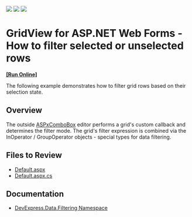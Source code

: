 <!-- default badges list -->
![](https://img.shields.io/endpoint?url=https://codecentral.devexpress.com/api/v1/VersionRange/128540248/13.1.4%2B)
[![](https://img.shields.io/badge/Open_in_DevExpress_Support_Center-FF7200?style=flat-square&logo=DevExpress&logoColor=white)](https://supportcenter.devexpress.com/ticket/details/E3085)
[![](https://img.shields.io/badge/📖_How_to_use_DevExpress_Examples-e9f6fc?style=flat-square)](https://docs.devexpress.com/GeneralInformation/403183)
<!-- default badges end -->

# GridView for ASP.NET Web Forms - How to filter selected or unselected rows
<!-- run online -->
**[[Run Online]](https://codecentral.devexpress.com/e3085/)**
<!-- run online end -->

The following example demonstrates how to filter grid rows based on their selection state.

## Overview

The outside [ASPxComboBox](https://docs.devexpress.com/AspNet/DevExpress.Web.ASPxComboBox) editor performs a grid's custom callback and determines the filter mode. The grid's filter expression is combined via the InOperator / GroupOperator objects - special types for data filtering.

## Files to Review

* [Default.aspx](./CS/WebSite/Default.aspx)
* [Default.aspx.cs](./CS/WebSite/Default.aspx.cs)

## Documentation

* [DevExpress.Data.Filtering Namespace](https://docs.devexpress.com/CoreLibraries/DevExpress.Data.Filtering)
